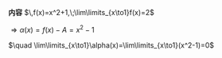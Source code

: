 **内容**
$\,f(x)=x^2+1,\;\lim\limits_{x\to1}f(x)=2$

$\Rightarrow \alpha(x)=f(x)-A=x^2-1$

$\quad \lim\limits_{x\to1}\alpha(x)=\lim\limits_{x\to1}(x^2-1)=0$

​	
